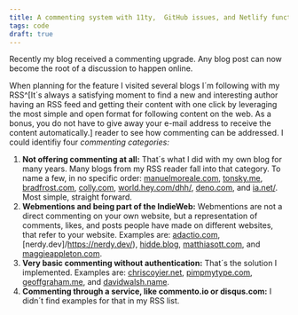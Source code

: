 ```yaml
---
title: A commenting system with 11ty,  GitHub issues, and Netlify functions
tags: code
draft: true
---
```

Recently my blog received a commenting upgrade. Any blog post can now become the root of a discussion to happen online. 

When planning for the feature I visited several blogs I´m following with my RSS^[It´s always a satisfying moment to find a new and interesting author having an RSS feed and getting their content with one click by leveraging the most simple and open format for following content on the web. As a bonus, you do not have to give away your e-mail address to receive the content automatically.] reader to see how commenting can be addressed. I could identifiy four *commenting categories:*

1. **Not offering commenting at all:** That´s what I did with my own blog for many years. Many blogs from my RSS reader fall into that category. To name a few, in no specific order: [manuelmoreale.com](https://manuelmoreale.com/), [tonsky.me](https://tonsky.me/blog/), [bradfrost.com](https://bradfrost.com/blog/), [colly.com](https://colly.com/), [world.hey.com/dhh/](https://world.hey.com/dhh/), [deno.com](https://deno.com/blog/), and [ia.net/](https://ia.net/news/). Most simple, straight forward.
2. **Webmentions and being part of the IndieWeb:** Webmentions are not a direct commenting on your own website, but a representation of comments, likes, and posts people have made on different websites, that refer to your website. Examples are: [adactio.com](https://adactio.com/notes/), [nerdy.dev]/https://nerdy.dev/), [hidde.blog](https://hidde.blog/), [matthiasott.com](https://matthiasott.com/),  and [maggieappleton.com](https://maggieappleton.com/). 
3. **Very basic commenting without authentication:** That´s the solution I implemented. Examples are: [chriscoyier.net](https://chriscoyier.net/), [pimpmytype.com](https://pimpmytype.com/), [geoffgraham.me](https://geoffgraham.me/), and [davidwalsh.name](https://davidwalsh.name/).
4. **Commenting through a service, like  commento.io or disqus.com:** I didn´t find examples for that in my RSS list.





